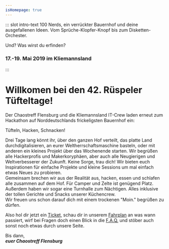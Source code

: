 ```yaml
---
isHomepage: true
---
```


::: slot intro-text
100 Nerds, ein verrückter Bauernhof und deine ausgefallenen Ideen. Vom Sprüche-Klopfer-Knopf bis zum Disketten-Orchester.   
   
Und? Was wirst du erfinden?
### 17.-19. Mai 2019 im Kliemannsland
:::


# Willkomen bei den 42. Rüspeler Tüfteltage!

Der Chaostreff Flensburg und die Kliemannsland IT-Crew laden erneut zum Hackathon auf Norddeutschlands frickeligsten Bauernhof ein:  
   
Tüfteln, Hacken, Schnacken!   
   
Drei Tage lang könnt ihr, über den ganzen Hof verteilt, das platte Land durchdigitalisieren, an eurer Weltherrschaftsmaschine basteln, oder mit anderen ein kleines Projekt über das Wochenende starten. Wir begrüßen alle Hackerprofis und Makerkoryphäen, aber auch alle Neugierigen und Weltverbesserer der Zukunft. Keine Sorge, trau dich! Wir bieten euch Inspirationen für einfache Projekte und kleine Sessions um mal einfach etwas Neues zu probieren.   
Gemeinsam brechen wir aus der Realität aus, hacken, essen und schlafen alle zusammen auf dem Hof. Für Camper und Zelte ist genügend Platz. Außerdem haben wir sogar eine Turnhalle zum Nächtigen. Alles inklusive der tollen Gerichte und Snacks unserer Küchencrew.   
Wir freuen uns schon darauf dich mit einem trockenen "Moin." begrüßen zu dürfen.   
   
Also hol dir jetzt ein [Ticket](/tickets.html), schau dir in unserem [Fahrplan](/fahrplan.html) an was wann passiert, wirf bei Fragen doch einen Blick in die [F.A.Q.](/faq.html) und stöber auch sonst noch etwas durch unsere Seite.   
   
Bis dann,   
***euer Chaostreff Flensburg***
